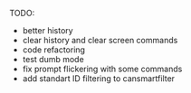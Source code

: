 TODO:
- better history
- clear history and clear screen commands
- code refactoring
- test dumb mode
- fix prompt flickering with some commands
- add standart ID filtering to cansmartfilter

